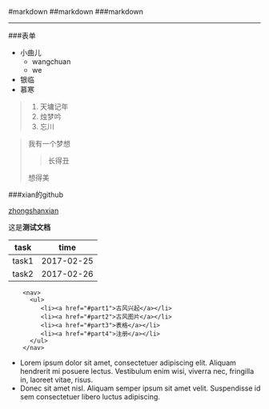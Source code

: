 #markdown
##markdown
###markdown
***
###表单
+ 小曲儿
	+ wangchuan
	+ we
+ 银临
+ 慕寒

>1. 天墉记年
>2. 烛梦吟
>3. 忘川

> 我有一个梦想
>> 长得丑
>
> 想得美

###xian的github

[zhongshanxian](https://github.com/zhongshanxian/Baidu-IFE-2017)

这是**测试文档**

|task|time|
|----|----|
|task1|2017-02-25|
|task2|2017-02-26|

```
    <nav>
	  <ul>
	     <li><a href="#part1">古风兴起</a></li>
		 <li><a href="#part2">古风图片</a></li>
		 <li><a href="#part3">表格</a></li>
		 <li><a href="#part4">注册</a></li>
	  </ul>
	</nav>
```

*   Lorem ipsum dolor sit amet, consectetuer adipiscing elit.
    Aliquam hendrerit mi posuere lectus. Vestibulum enim wisi,
    viverra nec, fringilla in, laoreet vitae, risus.
*   Donec sit amet nisl. Aliquam semper ipsum sit amet velit.
    Suspendisse id sem consectetuer libero luctus adipiscing.